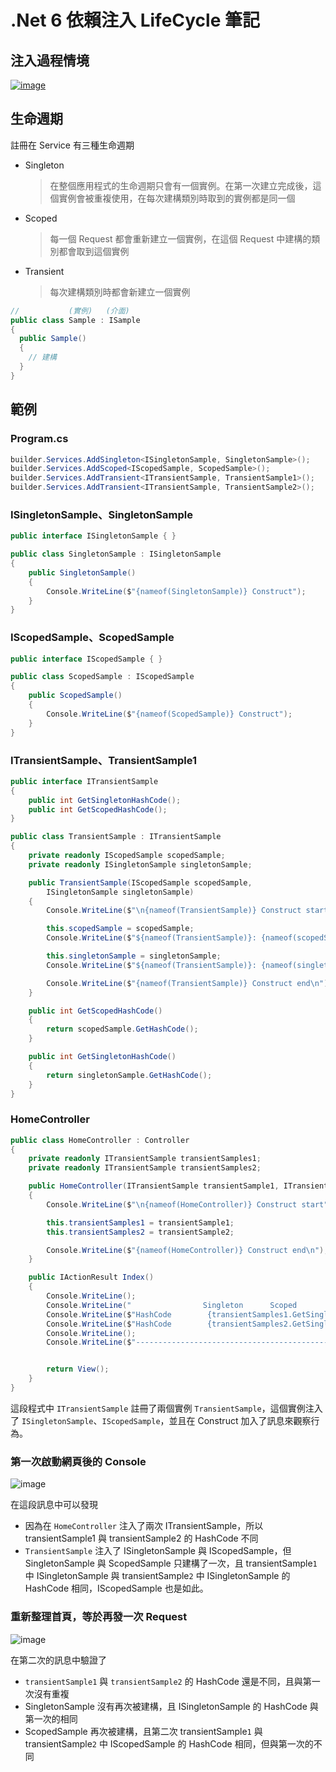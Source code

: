 # .Net 6 依賴注入 LifeCycle 筆記

## 注入過程情境

[![image](https://github-production-user-asset-6210df.s3.amazonaws.com/37999690/265734325-d789fd2d-efc4-438e-92a5-2588d921a757.png)](https://mermaid.live/edit#pako:eNqrVkrOT0lVslIqTi0sTc1LTnXJTEwvSsyNyVMAgucrup_u6VfQtbNTcPFUcM7PK0nMzEstslJ41jHx-awWBY_83FSQaFF-Tk5qkcLLOQ0vljUqeAYn5hbkpEKMQNYHM-jFit1P27peLFwBNKhz39OODTAtUBmQ0Z55xSWJQPdoPF2_7Mm-bk0cpkFdaKXwdGLXixVbnuxdoAA16tmM9XBjkQ1U0lHKTS3KTcxMAfq6GmRsjFJJRmpuaoySFZCZkliUHaMUk1cLVJdYWpIfXJmXrGRVUlSaqqNUWpCSWAILIZhgakpmSX6RLyQUwYFZCwBezYhU)

## 生命週期

註冊在 Service 有三種生命週期

- Singleton

  > 在整個應用程式的生命週期只會有一個實例。在第一次建立完成後，這個實例會被重複使用，在每次建構類別時取到的實例都是同一個

- Scoped

  > 每一個 Request 都會重新建立一個實例，在這個 Request 中建構的類別都會取到這個實例

- Transient

  > 每次建構類別時都會新建立一個實例

```csharp
//           (實例)   (介面)
public class Sample : ISample
{
  public Sample()
  {
    // 建構
  }
}
```

## 範例

### Program.cs

```csharp
builder.Services.AddSingleton<ISingletonSample, SingletonSample>();
builder.Services.AddScoped<IScopedSample, ScopedSample>();
builder.Services.AddTransient<ITransientSample, TransientSample1>();
builder.Services.AddTransient<ITransientSample, TransientSample2>();
```

### ISingletonSample、SingletonSample

```csharp
public interface ISingletonSample { }

public class SingletonSample : ISingletonSample
{
    public SingletonSample()
    {
        Console.WriteLine($"{nameof(SingletonSample)} Construct");
    }
}
```

### IScopedSample、ScopedSample

```csharp
public interface IScopedSample { }

public class ScopedSample : IScopedSample
{
    public ScopedSample()
    {
        Console.WriteLine($"{nameof(ScopedSample)} Construct");
    }
}

```

### ITransientSample、TransientSample1

```csharp
public interface ITransientSample
{
    public int GetSingletonHashCode();
    public int GetScopedHashCode();
}

public class TransientSample : ITransientSample
{
    private readonly IScopedSample scopedSample;
    private readonly ISingletonSample singletonSample;

    public TransientSample(IScopedSample scopedSample,
        ISingletonSample singletonSample)
    {
        Console.WriteLine($"\n{nameof(TransientSample)} Construct start");

        this.scopedSample = scopedSample;
        Console.WriteLine($"${nameof(TransientSample)}: {nameof(scopedSample)}: {scopedSample.GetHashCode()}");

        this.singletonSample = singletonSample;
        Console.WriteLine($"${nameof(TransientSample)}: {nameof(singletonSample)}: {singletonSample.GetHashCode()}");

        Console.WriteLine($"{nameof(TransientSample)} Construct end\n");
    }

    public int GetScopedHashCode()
    {
        return scopedSample.GetHashCode();
    }

    public int GetSingletonHashCode()
    {
        return singletonSample.GetHashCode();
    }
}
```

### HomeController

```csharp
public class HomeController : Controller
{
    private readonly ITransientSample transientSamples1;
    private readonly ITransientSample transientSamples2;

    public HomeController(ITransientSample transientSample1, ITransientSample transientSample2)
    {
        Console.WriteLine($"\n{nameof(HomeController)} Construct start");

        this.transientSamples1 = transientSample1;
        this.transientSamples2 = transientSample2;

        Console.WriteLine($"{nameof(HomeController)} Construct end\n");
    }

    public IActionResult Index()
    {
        Console.WriteLine();
        Console.WriteLine("                Singleton      Scoped        Transient");
        Console.WriteLine($"HashCode        {transientSamples1.GetSingletonHashCode()}       {transientSamples1.GetScopedHashCode()}      {transientSamples1.GetHashCode()}");
        Console.WriteLine($"HashCode        {transientSamples2.GetSingletonHashCode()}       {transientSamples2.GetScopedHashCode()}      {transientSamples2.GetHashCode()}");
        Console.WriteLine();
        Console.WriteLine($"------------------------------------------------------------");


        return View();
    }
}
```

這段程式中 `ITransientSample` 註冊了兩個實例 `TransientSample`，這個實例注入了 `ISingletonSample`、`IScopedSample`，並且在 Construct 加入了訊息來觀察行為。

### 第一次啟動網頁後的 Console

![image](https://github-production-user-asset-6210df.s3.amazonaws.com/37999690/265729330-5f3fcc82-47b6-4b2c-b275-65a16a5bd9aa.png)

在這段訊息中可以發現

- 因為在 `HomeController` 注入了兩次 ITransientSample，所以 transientSample1 與 transientSample2 的 HashCode 不同
- `TransientSample` 注入了 ISingletonSample 與 IScopedSample，但 SingletonSample 與 ScopedSample 只建構了一次，且 transientSample`1` 中 ISingletonSample 與 transientSample`2` 中 ISingletonSample 的 HashCode 相同，IScopedSample 也是如此。

### 重新整理首頁，等於再發一次 Request

![image](https://github-production-user-asset-6210df.s3.amazonaws.com/37999690/265731940-28d976bc-b3a5-49ea-852b-cad595958426.png)

在第二次的訊息中驗證了

- `transientSample1` 與 `transientSample2` 的 HashCode 還是不同，且與第一次沒有重複
- SingletonSample 沒有再次被建構，且 ISingletonSample 的 HashCode 與第一次的相同
- ScopedSample 再次被建構，且第二次 transientSample`1` 與 transientSample`2` 中 IScopedSample 的 HashCode 相同，但與第一次的不同
